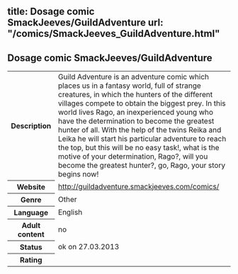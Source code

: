title: Dosage comic SmackJeeves/GuildAdventure
url: "/comics/SmackJeeves_GuildAdventure.html"
---
Dosage comic SmackJeeves/GuildAdventure
-----------------------------------------

<table class="comicinfo">
<tr>
<th>Description</th><td>Guild Adventure is an adventure comic which places us in a fantasy world, full of strange creatures, in which the hunters of the different villages compete to obtain the biggest prey. In this world lives Rago, an inexperienced young who have the determination to become the greatest hunter of all. With the help of the twins Reika and Leika he will start his particular adventure to reach the top, but this will be no easy task!, what is the motive of your determination, Rago?, will you become the greatest hunter?, go, Rago, your story begins now!</td>
</tr>
<tr>
<th>Website</th><td><a href="http://guildadventure.smackjeeves.com/comics/">http://guildadventure.smackjeeves.com/comics/</a></td>
</tr>
<tr>
<th>Genre</th><td>Other</td>
</tr>
<tr>
<th>Language</th><td>English</td>
</tr>
<tr>
<th>Adult content</th><td>no</td>
</tr>
<tr>
<th>Status</th><td>ok on 27.03.2013</td>
</tr>
<tr>
<th>Rating</th><td><div class="g-plusone" data-size="standard" data-annotation="bubble"
 data-href="http://guildadventure.smackjeeves.com/comics/"></div></td>
</tr>
</table>
<script type="text/javascript">
  (function() {
    var po = document.createElement('script'); po.type = 'text/javascript'; po.async = true;
    po.src = 'https://apis.google.com/js/plusone.js';
    var s = document.getElementsByTagName('script')[0]; s.parentNode.insertBefore(po, s);
  })();
</script>
